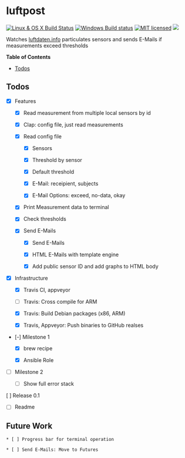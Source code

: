 # luftpost

[![Linux & OS X Build Status](https://img.shields.io/travis/lukaspustina/luftpost.svg?label=Linux%20%26%20OS%20X%20Build%20Status)](https://travis-ci.org/lukaspustina/luftpost) [![Windows Build status](https://img.shields.io/appveyor/ci/lukaspustina/luftpost.svg?label=Windows%20Build%20Status)](https://ci.appveyor.com/project/lukaspustina/luftpost/branch/master) [![MIT licensed](https://img.shields.io/badge/license-MIT-blue.svg?label=License)](./LICENSE) [![](https://img.shields.io/crates/v/luftpost.svg)](https://crates.io/crates/luftpost)



Watches [luftdaten.info](http://luftdaten.info) particulates sensors and sends E-Mails if measurements exceed thresholds

<!-- START doctoc generated TOC please keep comment here to allow auto update -->
<!-- DON'T EDIT THIS SECTION, INSTEAD RE-RUN doctoc TO UPDATE -->
**Table of Contents**

- [Todos](#todos)

<!-- END doctoc generated TOC please keep comment here to allow auto update -->

## Todos

* [X] Features

    * [X] Read measurement from multiple local sensors by id

    * [X] Clap: config file, just read measurements

    * [X] Read config file

        * [X] Sensors

        * [X] Threshold by sensor

        * [X] Default threshold

        * [X] E-Mail: receipient, subjects

        * [X] E-Mail Options: exceed, no-data, okay

    * [X] Print Measurement data to terminal

    * [X] Check thresholds

    * [X] Send E-Mails

        * [X] Send E-Mails

        * [X] HTML E-Mails with template engine

        * [X] Add public sensor ID and add graphs to HTML body

* [X] Infrastructure

    * [X] Travis CI, appveyor

    * [ ] Travis: Cross compile for ARM

    * [X] Travis: Build Debian packages (x86, ARM)

    * [X] Travis, Appveyor: Push binaries to GitHub realses

* [-] Milestone 1

    * [X] brew recipe

    * [X] Ansible Role

* [ ] Milestone 2

    * [ ] Show full error stack

[ ] Release 0.1

   * [ ] Readme


## Future Work

    * [ ] Progress bar for terminal operation

    * [ ] Send E-Mails: Move to Futures


